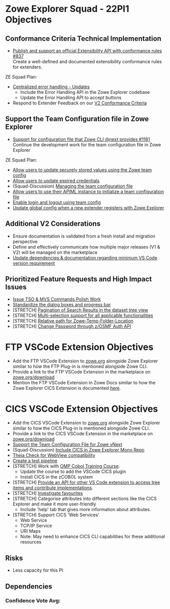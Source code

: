 # Zowe Explorer Squad - 22PI1 Objectives


## Conformance Criteria Technical Implementation

* [Publish and support an official Extensibility API with conformance rules #837](https://github.com/zowe/vscode-extension-for-zowe/issues/837)  
Create a well-defined and documented extensibility conformance rules for extenders.

ZE Squad Plan:  
- [Centralized error handling - Updates](https://github.com/zowe/vscode-extension-for-zowe/issues/388)
  - Include the Error Handling API in the Zowe Explorer codebase
  - Update the Error Handling API to accept buttons
- Respond to Extender Feedback on our [V2 Conformance Criteria ](https://github.com/zowe/vscode-extension-for-zowe/discussions/1534)

  
## Support the Team Configuration file in Zowe Explorer

* [Support for configuration file that Zowe CLI @next provides #1181](https://github.com/zowe/vscode-extension-for-zowe/issues/1181)  
Continue the development work for the team configuration file in Zowe Explorer

ZE Squad Plan:  
- [Allow users to update securely stored values using the Zowe team config](https://github.com/zowe/vscode-extension-for-zowe/issues/1646)
- [Allow users to update expired credentials](https://github.com/zowe/vscode-extension-for-zowe/issues/1647)
- (Squad-Discussion) [Managing the team configuration file](https://github.com/zowe/vscode-extension-for-zowe/discussions/1535)
- [Allow users to use their APIML instance to initialize a team configuration file](https://github.com/zowe/vscode-extension-for-zowe/issues/1536)
- [Enable login and logout using team config](https://github.com/zowe/vscode-extension-for-zowe/issues/1541)
- [Update global config when a new extender registers with Zowe Explorer](https://github.com/zowe/vscode-extension-for-zowe/issues/1642)

## Additional V2 Considerations
* Ensure documentation is validated from a fresh install and migration perspective
* Define and effectively communicate how multiple major releases (V1 & V2) will be managed on the marketplace
* [Update dependencies & documentation regarding minimum VS Code version requirement](https://github.com/zowe/vscode-extension-for-zowe/issues/1527)

## Prioritized Feature Requests and High Impact Issues

- [Issue TSO & MVS Commands Polish Work](https://github.com/zowe/vscode-extension-for-zowe/issues/1297)
- [Standardize the dialog boxes and progress bar](https://github.com/zowe/vscode-extension-for-zowe/issues/1537)
- [STRETCH] [Pagination of Search Results in the dataset tree view](https://github.com/zowe/vscode-extension-for-zowe/issues/479)
- [STRETCH] [Multi-selection support for all applicable functionalities](https://github.com/zowe/vscode-extension-for-zowe/issues/1286)
- [STRETCH] [Relative path for Zowe-Temp-Folder-Location](https://github.com/zowe/vscode-extension-for-zowe/issues/1053)
- [STRETCH] [Change Password through z/OSMF Auth API](https://github.com/zowe/vscode-extension-for-zowe/issues/1538)
  
# FTP VSCode Extension Objectives

- Add the FTP VSCode Extension to [zowe.org](https://www.zowe.org/) alongside Zowe Explorer similar to how the FTP Plug-in is mentioned alongside Zowe CLI. 
- Provide a link to the FTP VSCode Extension in the marketplace on [zowe.org/download](https://www.zowe.org/download.html)
- Mention the FTP VSCode Extension in Zowe Docs similar to how the Zowe Explorer CICS Extension is documented [here](https://docs.zowe.org/stable/user-guide/ze-cics).

# CICS VSCode Extension Objectives

- Add the CICS VSCode Extension to [zowe.org](https://www.zowe.org/) alongside Zowe Explorer similar to how the CICS Plug-in is mentioned alongside Zowe CLI. 
- Provide a link to the CICS VSCode Extension in the marketplace on [zowe.org/download](https://www.zowe.org/download.html)
- [Support the Team Configuration File for Zowe vNext](https://github.com/zowe/vscode-extension-for-cics/issues/122)
- (Squad-Discussion) [Include CICS in Zowe Explorer Mono Repo](https://github.com/zowe/vscode-extension-for-zowe/discussions/1540)
- [Theia Check for WebView compatibility](https://github.com/zowe/vscode-extension-for-cics/issues/64)
- [Create a test pipeline](https://github.com/zowe/vscode-extension-for-cics/issues/4)
- [STRETCH] Work with [OMP Cobol Training Course](https://github.com/openmainframeproject/cobol-programming-course).
  - Update the course to add the VSCode CICS plugin
  - Install CICS in the zCOBOL system
- [STRETCH] [Provide an API for other VS Code extension to access tree items and contribute implementations](https://github.com/zowe/vscode-extension-for-cics/issues/101).
- [STRETCH] [Investigate favourites](https://github.com/zowe/vscode-extension-for-cics/issues/92)
- [STRETCH] Categorise attributes into different sections like the CICS Explorer and make it more user-friendly
  - Include 'help' tab that gives more information about attributes.
- [STRETCH] Support CICS 'Web Services'
  - Web Service
  - TCP/IP Service
  - URI Maps
  - Note: May need to enhance CICS CLI capabilities for these additional resources

## Risks
- Less capacity for this PI

## Dependencies


### Confidence Vote Avg:
